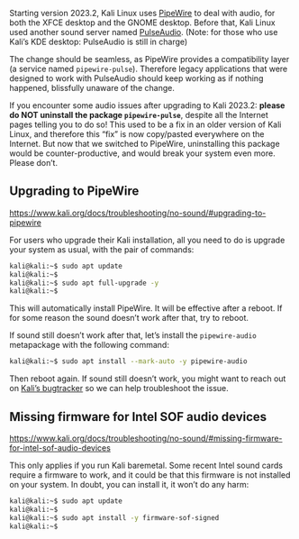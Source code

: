 Starting version 2023.2, Kali Linux uses [PipeWire](https://pipewire.org/) to deal with audio, for both the XFCE desktop and the GNOME desktop. Before that, Kali Linux used another sound server named [PulseAudio](https://www.freedesktop.org/wiki/Software/PulseAudio/). (Note: for those who use Kali’s KDE desktop: PulseAudio is still in charge)

The change should be seamless, as PipeWire provides a compatibility layer (a service named `pipewire-pulse`). Therefore legacy applications that were designed to work with PulseAudio should keep working as if nothing happened, blissfully unaware of the change.

If you encounter some audio issues after upgrading to Kali 2023.2: **please do NOT uninstall the package `pipewire-pulse`**, despite all the Internet pages telling you to do so! This used to be a fix in an older version of Kali Linux, and therefore this “fix” is now copy/pasted everywhere on the Internet. But now that we switched to PipeWire, uninstalling this package would be counter-productive, and would break your system even more. Please don’t.
## Upgrading to PipeWire

https://www.kali.org/docs/troubleshooting/no-sound/#upgrading-to-pipewire

For users who upgrade their Kali installation, all you need to do is upgrade your system as usual, with the pair of commands:

```sh
kali@kali:~$ sudo apt update
kali@kali:~$
kali@kali:~$ sudo apt full-upgrade -y
kali@kali:~$
```

This will automatically install PipeWire. It will be effective after a reboot. If for some reason the sound doesn’t work after that, try to reboot.

If sound still doesn’t work after that, let’s install the `pipewire-audio` metapackage with the following command:

```sh
kali@kali:~$ sudo apt install --mark-auto -y pipewire-audio
```

Then reboot again. If sound still doesn’t work, you might want to reach out on [Kali’s bugtracker](https://bugs.kali.org) so we can help troubleshoot the issue.
## Missing firmware for Intel SOF audio devices

https://www.kali.org/docs/troubleshooting/no-sound/#missing-firmware-for-intel-sof-audio-devices

This only applies if you run Kali baremetal. Some recent Intel sound cards require a firmware to work, and it could be that this firmware is not installed on your system. In doubt, you can install it, it won’t do any harm:

```sh
kali@kali:~$ sudo apt update
kali@kali:~$
kali@kali:~$ sudo apt install -y firmware-sof-signed
kali@kali:~$
```